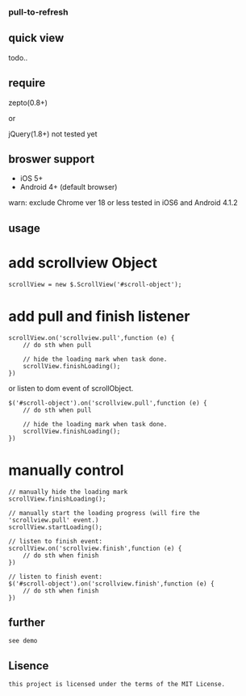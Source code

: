 ### pull-to-refresh

## quick view

todo..

## require

zepto(0.8+) 

or

jQuery(1.8+) not tested yet

## broswer support

- iOS 5+
- Android 4+ (default browser)

warn: exclude Chrome ver 18 or less
tested in iOS6 and Android 4.1.2

## usage

# add scrollview Object

    scrollView = new $.ScrollView('#scroll-object');

# add pull and finish listener
    
    scrollView.on('scrollview.pull',function (e) {
        // do sth when pull

        // hide the loading mark when task done.
        scrollView.finishLoading();
    })

or listen to dom event of scrollObject.

    $('#scroll-object').on('scrollview.pull',function (e) {
        // do sth when pull

        // hide the loading mark when task done.
        scrollView.finishLoading();
    })

# manually control

    // manually hide the loading mark
    scrollView.finishLoading();

    // manually start the loading progress (will fire the 'scrollview.pull' event.)
    scrollView.startLoading();

    // listen to finish event:
    scrollView.on('scrollview.finish',function (e) {
        // do sth when finish
    })

    // listen to finish event:
    $('#scroll-object').on('scrollview.finish',function (e) {
        // do sth when finish
    })

## further

    see demo

## Lisence

    this project is licensed under the terms of the MIT License.
